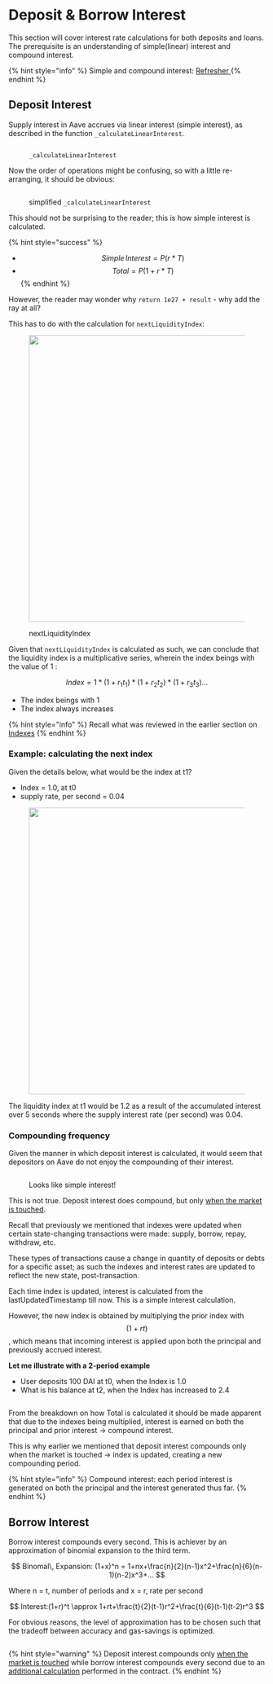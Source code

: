 # Deposit & Borrow Interest

This section will cover interest rate calculations for both deposits and loans. The prerequisite is an understanding of simple(linear) interest and compound interest.

{% hint style="info" %}
Simple and compound interest: [Refresher ](appendix/simple-compound-apr-apy.md)
{% endhint %}

## Deposit Interest

Supply interest in Aave accrues via linear interest (simple interest), as described in the function `_calculateLinearInterest`.

<figure><img src=".gitbook/assets/image (103).png" alt=""><figcaption><p><code>_calculateLinearInterest</code></p></figcaption></figure>

Now the order of operations might be confusing, so with a little re-arranging, it should be obvious:

<figure><img src=".gitbook/assets/image (144).png" alt=""><figcaption><p>simplified <code>_calculateLinearInterest</code></p></figcaption></figure>

This should not be surprising to the reader; this is how simple interest is calculated.&#x20;

{% hint style="success" %}
* $$Simple\, Interest = P(r * T)$$&#x20;
* $$Total = P(1 + r * T)$$
{% endhint %}

However, the reader may wonder why `return 1e27 + result` - why add the ray at all?

This has to do with the calculation for `nextLiquidityIndex`:

<figure><img src=".gitbook/assets/image (172).png" alt="" width="563"><figcaption><p>nextLiquidityIndex</p></figcaption></figure>

Given that `nextLiquidityIndex` is calculated as such, we can conclude that the liquidity index is a multiplicative series, wherein the index beings with the value of 1 :

$$
Index  = 1 * (1 + r_{1}t_{1})* (1+ r_{2}t_{2}) * (1+ r_{3}t_{3})...
$$

* The index beings with 1
* The index always increases

{% hint style="info" %}
Recall what was reviewed in the earlier section on [Indexes](on-indexes/)
{% endhint %}

### Example: calculating the next index

Given the details below, what would be the index at t1?

* Index = 1.0, at t0
* supply rate, per second = 0.04

<figure><img src=".gitbook/assets/image (70).png" alt="" width="563"><figcaption></figcaption></figure>

The liquidity index at t1 would be 1.2 as a result of the accumulated interest over 5 seconds where the supply interest rate (per second) was 0.04.

### Compounding frequency

Given the manner in which deposit interest is calculated, it would seem that depositors on Aave do not enjoy the compounding of their interest.&#x20;

<figure><img src=".gitbook/assets/image (45).png" alt=""><figcaption><p>Looks like simple interest!</p></figcaption></figure>

This is not true. Deposit interest does compound, but only [when the market is touched](https://github.com/aave/protocol-v2/blob/baeb455fad42d3160d571bd8d3a795948b72dd85/contracts/protocol/libraries/logic/ReserveLogic.sol#L349).&#x20;

Recall that previously we mentioned that indexes were updated when certain state-changing transactions were made: supply, borrow, repay, withdraw, etc.

These types of transactions cause a change in quantity of deposits or debts for a specific asset; as such the indexes and interest rates are updated to reflect the new state, post-transaction.

Each time index is updated, interest is calculated from the lastUpdatedTimestamp till now. This is a simple interest calculation.&#x20;

However, the new index is obtained by multiplying the prior index with $$(1 + rt)$$, which means that incoming interest is applied upon both the principal and previously accrued interest.

**Let me illustrate with a 2-period example**

* User deposits 100 DAI at t0, when the Index is 1.0
* What is his balance at t2, when the Index has increased to 2.4

<figure><img src=".gitbook/assets/image (183).png" alt=""><figcaption></figcaption></figure>

From the breakdown on how Total is calculated it should be made apparent that due to the indexes being multiplied, interest is earned on both the principal and prior interest -> compound interest.

This is why earlier we mentioned that deposit interest compounds only when the market is touched -> index is updated, creating a new compounding period.&#x20;

{% hint style="info" %}
Compound interest: each period interest is generated on both the principal and the interest generated thus far.
{% endhint %}

## Borrow Interest

Borrow interest compounds every second. This is achiever by an approximation of binomial expansion to the third term.&#x20;

$$
Binomal\, Expansion: (1+x)^n =
 1+nx+\frac{n}{2}(n-1)x^2+\frac{n}{6}(n-1)(n-2)x^3+...
$$

Where n = t, number of periods and x = r, rate per second

$$
Interest:(1+r)^t \approx
 1+rt+\frac{t}{2}(t-1)r^2+\frac{t}{6}(t-1)(t-2)r^3
$$

For obvious reasons, the level of approximation has to be chosen such that the tradeoff between accuracy and gas-savings is optimized.&#x20;

<figure><img src=".gitbook/assets/image (171).png" alt=""><figcaption></figcaption></figure>

{% hint style="warning" %}
Deposit interest compounds only [when the market is touched](https://github.com/aave/protocol-v2/blob/baeb455fad42d3160d571bd8d3a795948b72dd85/contracts/protocol/libraries/logic/ReserveLogic.sol#L349) while borrow interest compounds every second due to an [additional calculation](https://github.com/aave/protocol-v2/blob/baeb455fad42d3160d571bd8d3a795948b72dd85/contracts/protocol/libraries/logic/ReserveLogic.sol#L359) performed in the contract.&#x20;
{% endhint %}
